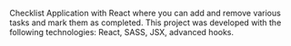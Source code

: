 Checklist Application with React where you can add and remove various tasks and mark them as completed. This project was developed with the following technologies: React, SASS, JSX, advanced hooks.
